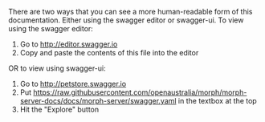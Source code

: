 There are two ways that you can see a more human-readable form of this
documentation. Either using the swagger editor or swagger-ui.
To view using the swagger editor:

1. Go to http://editor.swagger.io
2. Copy and paste the contents of this file into the editor

OR to view using swagger-ui:

1. Go to http://petstore.swagger.io
2. Put https://raw.githubusercontent.com/openaustralia/morph/morph-server-docs/docs/morph-server/swagger.yaml in the textbox at the top
3. Hit the "Explore" button
